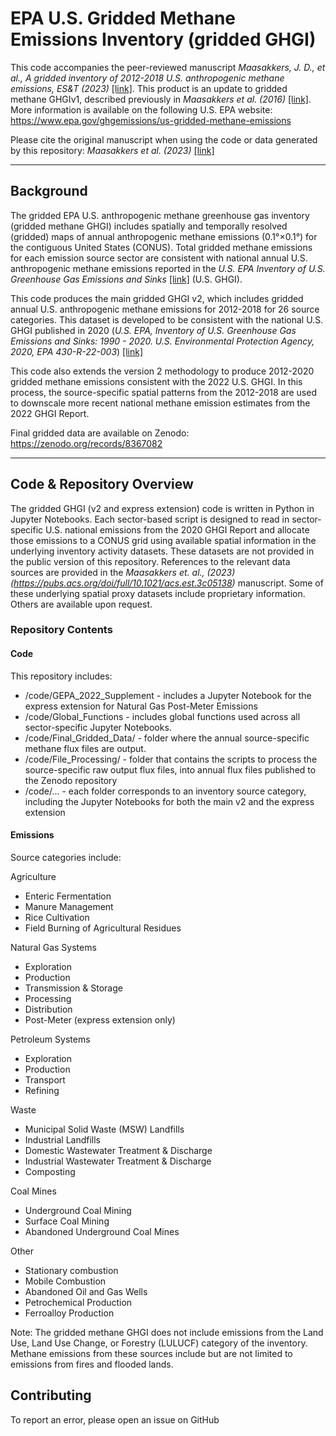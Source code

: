 # EPA U.S. Gridded Methane Emissions Inventory (gridded GHGI)

This code accompanies the peer-reviewed manuscript _Maasakkers, J. D., et al., A gridded inventory of 2012-2018 U.S. anthropogenic methane emissions, ES&T (2023)_ [[link]](https://pubs.acs.org/doi/full/10.1021/acs.est.3c05138). This product is an update to gridded methane GHGIv1, described previously in _Maasakkers et al. (2016)_ [[link]](https://pubs.acs.org/doi/10.1021/acs.est.6b02878). More information is available on the following U.S. EPA website: https://www.epa.gov/ghgemissions/us-gridded-methane-emissions

Please cite the original manuscript when using the code or data generated by this repository: _Maasakkers et al. (2023)_ [[link]](https://pubs.acs.org/doi/full/10.1021/acs.est.3c05138)


********
## Background
The gridded EPA U.S. anthropogenic methane greenhouse gas inventory (gridded methane GHGI) includes spatially and temporally resolved (gridded) maps of annual anthropogenic methane emissions (0.1°×0.1°) for the contiguous United States (CONUS). Total gridded methane emissions for each emission source sector are consistent with national annual U.S. anthropogenic methane emissions reported in the _U.S. EPA Inventory of U.S. Greenhouse Gas Emissions and Sinks_ [[link]](https://www.epa.gov/ghgemissions/inventory-us-greenhouse-gas-emissions-and-sinks) (U.S. GHGI).

This code produces the main gridded GHGI v2, which includes gridded annual U.S. anthropogenic methane emissions for 2012-2018 for 26 source categories. This dataset is developed to be consistent with the national U.S. GHGI published in 2020 (_U.S. EPA, Inventory of U.S. Greenhouse Gas Emissions and Sinks: 1990 - 2020. U.S. Environmental Protection Agency, 2020, EPA 430-R-22-003_) [[link]](https://www.epa.gov/ghgemissions/inventory-us-greenhouse-gas-emissions-and-sinks-1990-2018)

This code also extends the version 2 methodology to produce 2012-2020 gridded methane emissions consistent with the 2022 U.S. GHGI. In this process, the source-specific spatial patterns from the 2012-2018 are used to downscale more recent national methane emission estimates from the 2022 GHGI Report.

Final gridded data are available on Zenodo: https://zenodo.org/records/8367082

*********
## Code & Repository Overview

The gridded GHGI (v2 and express extension) code is written in Python in Jupyter Notebooks. Each sector-based script is designed to read in sector-specific U.S. national emissions from the 2020 GHGI Report and allocate those emissions to a CONUS grid using available spatial information in the underlying inventory activity datasets. These datasets are not provided in the public version of this repository. References to the relevant data sources are provided in the _Maasakkers et. al., (2023)(https://pubs.acs.org/doi/full/10.1021/acs.est.3c05138)_ manuscript. Some of these underlying spatial proxy datasets include proprietary information. Others are available upon request. 


### Repository Contents

#### Code
This repository includes:
- /code/GEPA_2022_Supplement - includes a Jupyter Notebook for the express extension for Natural Gas Post-Meter Emissions
- /code/Global_Functions - includes global functions used across all sector-specific Jupyter Notebooks.
- /code/Final_Gridded_Data/ - folder where the annual source-specific methane flux files are output.
- /code/File_Processing/ - folder that contains the scripts to process the source-specific raw output flux files, into annual flux files published to the Zenodo repository
- /code/...  - each folder corresponds to an inventory source category, including the Jupyter Notebooks for both the main v2 and the express extension




#### Emissions
Source categories include:

Agriculture
- Enteric Fermentation
- Manure Management
- Rice Cultivation
- Field Burning of Agricultural Residues

Natural Gas Systems
- Exploration
- Production
- Transmission & Storage
- Processing
- Distribution
- Post-Meter (express extension only)

Petroleum Systems
- Exploration
- Production
- Transport
- Refining

Waste
- Municipal Solid Waste (MSW) Landfills
- Industrial Landfills
- Domestic Wastewater Treatment & Discharge
- Industrial Wastewater Treatment & Discharge
- Composting

Coal Mines
- Underground Coal Mining
- Surface Coal Mining
- Abandoned Underground Coal Mines

Other
- Stationary combustion
- Mobile Combustion
- Abandoned Oil and Gas Wells
- Petrochemical Production
- Ferroalloy Production

Note: The gridded methane GHGI does not include emissions from the Land Use, Land Use Change, or Forestry (LULUCF) category of the inventory. Methane emissions from these sources include but are not limited to emissions from fires and flooded lands.

## Contributing
To report an error, please open an issue on GitHub
